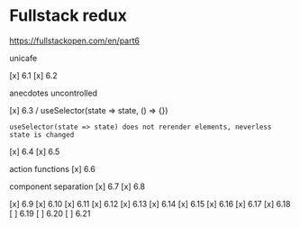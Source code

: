 # Fullstack redux

https://fullstackopen.com/en/part6

unicafe

[x] 6.1
[x] 6.2

anecdotes
 uncontrolled

[x] 6.3 / useSelector(state => state, () => {})

`
useSelector(state => state) does not rerender elements, neverless state is changed
`

[x] 6.4
[x] 6.5

 action functions
[x] 6.6

 component separation
[x] 6.7
[x] 6.8


[x] 6.9
[x] 6.10
[x] 6.11
[x] 6.12
[x] 6.13
[x] 6.14
[x] 6.15
[x] 6.16
[x] 6.17
[x] 6.18
[ ] 6.19
[ ] 6.20
[ ] 6.21
